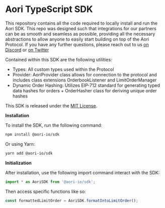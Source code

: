 # Aori TypeScript SDK

This repository contains all the code required to locally install and run the Aori SDK. 
This repo was designed such that integrations for our partners can be as smooth and seamless as possible, providing all the necessary abstractions to allow anyone to easily start building on top of the Aori Protocol.
If you have any further questions, please reach out to us [on Discord](https://discord.gg/K37wkh2ZfR) or [on Twitter](https://twitter.com/aori_io) 

Contained within this SDK are the following utilities:
- Types: All custom types used within the Protocol
- Provider: AoriProvider class allows for connection to the protocol and includes class extensions OrderbookListener and LimitOrderManager
- Dynamic Order Hashing: Utilizes EIP-712 standard for generating typed data hashes for orders + OrderHasher class for deriving unique order hashes

This SDK is released under the [MIT License](LICENSE).

**Installation**

To install the SDK, run the following command:

```bash
npm install @aori-io/sdk
```

Or using Yarn:

```bash
yarn add @aori-io/sdk
```

**Initialization**

After installation, use the following import command interact with the SDK:

```typescript
import * as AoriSDK from '@aori-io/sdk';
```
Then access specific functions like so:
```typescript
const formattedLimitOrder = AoriSDK.formatIntoLimitOrder();
```
